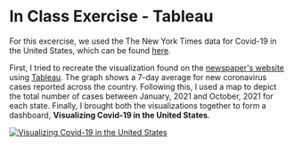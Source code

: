 # In Class Exercise - Tableau

For this excercise, we used the The New York Times data for Covid-19 in the United States, which can be found [here](https://github.com/nytimes/covid-19-data). 

First, I tried to recreate the visualization found on the [newspaper's website](https://www.nytimes.com/interactive/2021/us/covid-cases.html#states) using [Tableau](https://www.tableau.com/). The graph shows a 7-day average for new coronavirus cases reported across the country. Following this, I used a map to depict the total number of cases between January, 2021 and October, 2021 for each state. Finally, I brought both the visualizations together to form a dashboard, **Visualizing Covid-19 in the United States**.

<div class='tableauPlaceholder' id='viz1638571602995' style='position: relative'><noscript><a href='#'><img alt='Visualizing Covid-19 in the United States ' src='https:&#47;&#47;public.tableau.com&#47;static&#47;images&#47;JN&#47;JNQHSGG7H&#47;1_rss.png' style='border: none' /></a></noscript><object class='tableauViz'  style='display:none;'><param name='host_url' value='https%3A%2F%2Fpublic.tableau.com%2F' /> <param name='embed_code_version' value='3' /> <param name='path' value='shared&#47;JNQHSGG7H' /> <param name='toolbar' value='yes' /><param name='static_image' value='https:&#47;&#47;public.tableau.com&#47;static&#47;images&#47;JN&#47;JNQHSGG7H&#47;1.png' /> <param name='animate_transition' value='yes' /><param name='display_static_image' value='yes' /><param name='display_spinner' value='yes' /><param name='display_overlay' value='yes' /><param name='display_count' value='yes' /><param name='language' value='en-US' /><param name='filter' value='publish=yes' /></object></div>                
<script type='text/javascript'>                    
  var divElement = document.getElementById('viz1638571602995');                    
  var vizElement = divElement.getElementsByTagName('object')[0];                    
  if ( divElement.offsetWidth > 800 ) { vizElement.style.width='900px';vizElement.style.height='627px';} else if ( divElement.offsetWidth > 500 ) { vizElement.style.width='900px';vizElement.style.height='627px';} else { vizElement.style.width='100%';vizElement.style.height='777px';}                     
  var scriptElement = document.createElement('script');                    
  scriptElement.src = 'https://public.tableau.com/javascripts/api/viz_v1.js';                    
  vizElement.parentNode.insertBefore(scriptElement, vizElement);                
</script>
